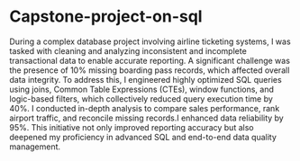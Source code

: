# Capstone-project-on-sql

During a complex database project involving airline ticketing systems, I was tasked with cleaning and analyzing inconsistent and incomplete transactional data to enable accurate reporting. A significant challenge was the presence of 10% missing boarding pass records, which affected overall data integrity. To address this, I engineered highly optimized SQL queries using joins, Common Table Expressions (CTEs), window functions, and logic-based filters, which collectively reduced query execution time by 40%. I conducted in-depth analysis to compare sales performance, rank airport traffic, and reconcile missing records.I enhanced data reliability by 95%. This initiative not only improved reporting accuracy but also deepened my proficiency in advanced SQL and end-to-end data quality management.
